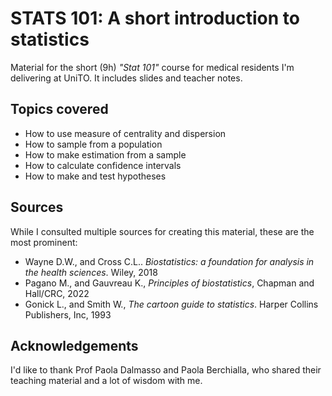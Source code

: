 # STATS 101: A short introduction to statistics 

Material for the short (9h) *"Stat 101"* course for medical residents I'm delivering at UniTO. 
It includes slides and teacher notes.

## Topics covered

- How to use measure of centrality and dispersion
- How to sample from a population
- How to make estimation from a sample
- How to calculate confidence intervals
- How to make and test hypotheses

## Sources

While I consulted multiple sources for creating this material, these are the most prominent:

- Wayne D.W., and Cross C.L.. *Biostatistics: a foundation for analysis in the health sciences*. Wiley, 2018
- Pagano M., and  Gauvreau K., *Principles of biostatistics*, Chapman and Hall/CRC, 2022
- Gonick L., and Smith W., *The cartoon guide to statistics*. Harper Collins Publishers, Inc, 1993


## Acknowledgements 

I'd like to thank Prof Paola Dalmasso and Paola Berchialla, who shared their teaching material and a lot of wisdom with me.